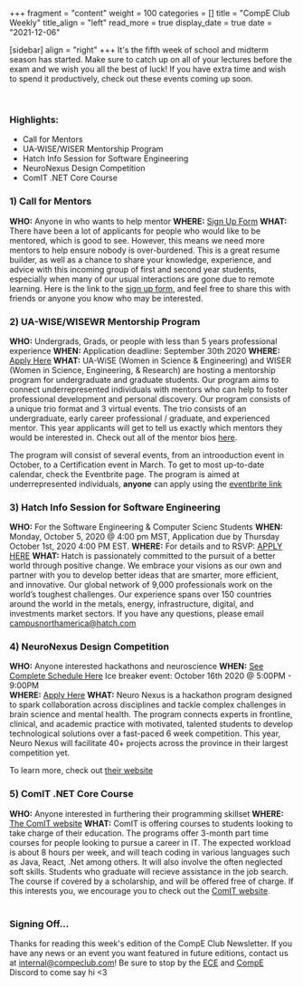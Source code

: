 +++
fragment = "content"
weight = 100
categories = []
title = "CompE Club Weekly"
title_align = "left"
read_more = true
display_date = true
date = "2021-12-06"

[sidebar]
align = "right"
+++
It's the fifth week of school and midterm season has started. Make sure to catch up on all of your lectures before the exam and we wish you all the best of luck! If you have extra time and wish to spend it productively, check out these events coming up soon.

<br/>

### Highlights:

* Call for Mentors
* UA-WISE/WISER Mentorship Program
* Hatch Info Session for Software Engineering
* NeuroNexus Design Competition
* ComIT .NET Core Course
  <br/>

### 1) Call for Mentors

**WHO:** Anyone in who wants to help mentor
**WHERE:** [Sign Up Form](https://forms.gle/PY2aNye7K1FjUzwT7)
**WHAT:** There have been a lot of applicants for people who would like to be mentored, which is good to see. However, this means we need more mentors to help ensure nobody is over-burdened. This is a great resume builder, as well as a chance to share your knowledge, experience, and advice with this incoming group of first and second year students, especially when many of our usual interactions are gone due to remote learning. Here is the link to the [sign up form](https://forms.gle/PY2aNye7K1FjUzwT7), and feel free to share this with friends or anyone you know who may be interested. 
<br/>

### 2) UA-WISE/WISEWR Mentorship Program

**WHO:** Undergrads, Grads, or people with less than 5 years professional experience
**WHEN:** Application deadline: September 30th 2020
**WHERE:** [Apply Here](https://ua-wise-wiser-mentorship2020-2021.eventbrite.ca/)
**WHAT:**  UA-WiSE (Women in Science & Engineering) and WISER (Women in Science, Engineering, & Research) are hosting a mentorship program for undergraduate and graduate students. Our program aims to connect underrepresented individuals with mentors who can help to foster professional development and personal discovery. Our program consists of a unique trio format and 3 virtual events. The trio consists of an undergraduate, early career professional / graduate, and experienced mentor. This year applicants will get to tell us exactly which mentors they would be interested in. Check out all of the mentor bios [here](https://docs.google.com/document/d/1bkUkxlkQyFC0v_ucfh0XRF1k9rGTNYZcbfL-wg51iio/edit).

The program will consist of several events, from an introoduction event in October, to a Certification event in March. To get to most up-to-date calendar, check the Eventbrite page. The program is aimed at underrepresented individuals, **anyone** can apply using the [eventbrite link](https://ua-wise-wiser-mentorship2020-2021.eventbrite.ca/)
<br/>

### 3) Hatch Info Session for Software Engineering

**WHO:**  For the Software Engineering & Computer Scienc Students
**WHEN:**  	Monday, October 5, 2020 @ 4:00 pm MST, Application due by Thursday October 1st, 2020 4:00 PM EST.
**WHERE:** For details and to RSVP: [APPLY HERE](https://hatch.webex.com/mw3300/mywebex/default.do?nomenu=true&siteurl=hatch&service=6&rnd=0.7281881917381748&main_url=https%3A%2F%2Fhatch.webex.com%2Fec3300%2Feventcenter%2Fevent%2FeventAction.do%3FtheAction%3Dlandingfrommail%26%26%26EMK%3D4832534b0000000436d7c47785fd83cd40576804020d87fb67ca7644ba4abcbf07d281625ee4d01e%26siteurl%3Dhatch%26confViewID%3D169392733123783414%26encryptTicket%3DSDJTSwAAAASiGSFwof64qXgRz9bD8zb26SK0BlZxqS_H5eCJY5uE-A2%26email%3Dkiran.arif06%2540gmail.com)
**WHAT:** Hatch is passionately committed to the pursuit of a better world through positive change. We embrace your visions as our own and partner with you to develop better ideas that are smarter, more efficient, and innovative. Our global network of 9,000 professionals work on the world’s toughest challenges. Our experience spans over 150 countries around the world in the metals, energy, infrastructure, digital, and investments market sectors.
If you have any questions, please email campusnorthamerica@hatch.com
<br/>

### 4) NeuroNexus Design Competition

**WHO:** Anyone interested hackathons and neuroscience
**WHEN:** [See Complete Schedule Here](https://neuro-nexus.ca/events)
          Ice breaker event: October 16th 2020 @ 5:00PM - 9:00PM\
**WHERE:** [Apply Here](https://neuro-nexus.ca/apply-as-an-innovator)
**WHAT:**  Neuro Nexus is a hackathon program designed to spark collaboration across disciplines and tackle complex challenges in brain science and mental health. The program connects experts in frontline, clinical, and academic practice with motivated, talented students to develop technological solutions
over a fast-paced 6 week competition. This year, Neuro Nexus will facilitate 40+ projects across the province in their largest competition yet.

To learn more, check out [their website](https://www.neuro-nexus.ca/)
<br/>

### 5) ComIT .NET Core Course

**WHO:** Anyone interested in furthering their programming skillset 
**WHERE:** [The ComIT website](http://www.comit.org/students)
**WHAT:** ComIT is offering courses to students looking to take charge of their education. The programs offer 3-month part time courses for people looking to pursue a career in IT. The expected workload is about 8 hours per week, and will teach coding in various languages such as Java, React, .Net among others. It will also involve the often neglected soft skills. Students who graduate will recieve assistance in the job search. The course if covered by a scholarship, and will be offered free of charge. If this interests you, we encourage you to check out the [ComIT website](https://www.comit.org/).\
<br/>

### Signing Off...

Thanks for reading this week's edition of the CompE Club Newsletter. If you have any news or an event you want featured in future editions, contact us at [internal@compeclub.com](mailto:internal@compeclub.com)! Be sure to stop by the [ECE](https://discord.gg/zmz86Mg) and [CompE](https://discord.gg/mJ7JScQ) Discord to come say hi <3